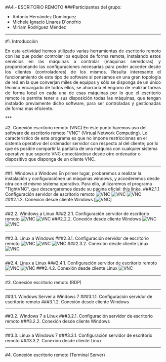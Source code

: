 #A4.- ESCRITORIO REMOTO
###Participantes del grupo:
* Antonio Hernández Domínguez
* Michele Ignacio Linares D'onofrio
* Miriam Rodríguez Méndez

***

#1. Introducción

<p align=justify>
	En esta actividad hemos utilizado varias herramientas de escritorio remoto con las que poder controlar los equipos de forma remota, 
	instalando estos servicios en las máquinas a controlar (máquinas servidoras) y proporcionando las configuraciones necesarias para poder 
	acceder desde los clientes (controladores) de los mismos. Resulta interesante el funcionamiento de este tipo de software si pensamos en 
	una gran topología de red en la que converjan miles de equipos y sólo se disponga de un único técnico encargado de todos ellos, se ahorraría 
	el engorro de realizar tareas de forma local en cada una de esas máquinas por lo que el escritorio remoto le permite tener a sus disposición 
	todas las máquinas, que tengan instalado previamente dicho software, para ser controladas y gestionadas de forma más eficiente.
</p>
***

#2. Conexión escritorio remoto (VNC)
En éste punto haremos uso del software de escritorio remoto "VNC" (Virtual Network Computing). Lo característico de este programa es que no impone restricciones
en el sistema operativo del ordenador servidor con respecto al del cliente; por lo que es posible compartir la pantalla de una máquina con cualquier sistema operativo 
que soporte VNC conectándose desde otro ordenador o dispositivo que disponga de un cliente VNC.
***
##1. Windows a Windows
En primer lugar, probaremos a realizar la instalación y configuraciónen un máquinas windows, y accederemos desde otra con el mismo sistema operativo. Para ello, utilizaremos
el programa "TightVNC", que descargaremos desde su página oficial: [this link](http://www.tightvnc.com/download.php)a.
###2.1.1. Configuración servidor de escritorio remoto
![VNC](files/VNC/02.png)
![VNC](files/VNC/03.png)
![VNC](files/VNC/04.png)
###2.1.2. Conexión desde cliente Windows
[![VNC](files/VNC/01.png)]
***

##2.2. Windows a Linux
###2.2.1. Configuración servidor de escritorio remoto
![VNC](files/VNC/05.png)
![VNC](files/VNC/06.png)
###2.2.2. Conexión desde cliente Windows
![VNC](files/VNC/07.png)
![VNC](files/VNC/08.png)
***

##2.3. Linux a Windows
###2.3.1. Configuración servidor de escritorio remoto
![VNC](files/VNC/02.png)
![VNC](files/VNC/03.png)
![VNC](files/VNC/04.png)
###2.3.2. Conexión desde cliente Linux
![VNC](files/VNC/09.png)
***

##2.4. Linux a Linux
###2.4.1. Configuración servidor de escritorio remoto
![VNC](files/VNC/05.png)
![VNC](files/VNC/06.png)
###2.4.2. Conexión desde cliente Linux
![VNC](files/VNC/10.png)
***

#3. Conexión escritorio remoto (RDP)

***
##3.1. Windows Server a Windows 7 
###3.1.1. Configuración servidor de escritorio remoto
###3.1.2. Conexión desde cliente Windows
***

##3.2. Windows 7 a Linux
###3.2.1. Configuración servidor de escritorio remoto
###3.2.2. Conexión desde cliente Windows
***

##3.3. Linux a Windows 7
###3.3.1. Configuración servidor de escritorio remoto
###3.3.2. Conexión desde cliente Linux
***

#4. Conexión escritorio remoto (Terminal Server)
